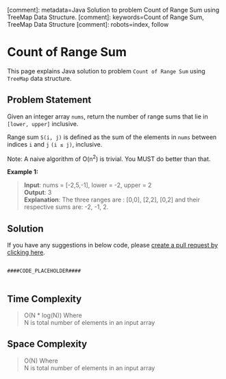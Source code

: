 [comment]: metadata=Java Solution to problem Count of Range Sum using TreeMap Data Structure.
[comment]: keywords=Count of Range Sum, TreeMap Data Structure
[comment]: robots=index, follow


<h1>Count of Range Sum</h1>
<p>
This page explains Java solution to problem <code class="inline">Count of Range Sum</code> using <code class="inline">TreeMap</code> data structure.
</p>


<h2 class="heading">Problem Statement</h2>
<p>
Given an integer array <code class="inline">nums</code>, return the number of range sums that lie in <code class="inline">[lower, upper]</code> inclusive.
</p>
<p>
Range sum <code class="inline">S(i, j)</code> is defined as the sum of the elements in <code class="inline">nums</code> between indices <code class="inline">i</code> and <code class="inline">j</code> <code class="inline">(i ≤ j)</code>, inclusive.
</p>
<p>
Note: A naive algorithm of O(n<sup>2</sup>) is trivial. You MUST do better than that.
</p>

<b>Example 1:</b>
<blockquote>
<p>
<b>Input</b>: nums = [-2,5,-1], lower = -2, upper = 2 <br/>
<b>Output</b>: 3 <br/>
<b>Explanation</b>: The three ranges are : [0,0], [2,2], [0,2] and their respective sums are: -2, -1, 2. <br/>
</p>
</blockquote>


<h2 class="heading">Solution</h2>
If you have any suggestions in below code, please <a href="####LINK_PLACEHOLDER####" target="_blank" rel="noopener noreferrer" class="absolute">create a pull request by clicking here</a>.
<pre>
<code class="language-java">
####CODE_PLACEHOLDER####
</code>
</pre>


<h2 class="heading">Time Complexity</h2>
<blockquote>
<p>
O(N * log(N)) Where <br />
N is total number of elements in an input array
</p>
</blockquote>


<h2 class="heading">Space Complexity</h2>
<blockquote>
<p>
O(N) Where <br />
N is total number of elements in an input array
</p>
</blockquote>